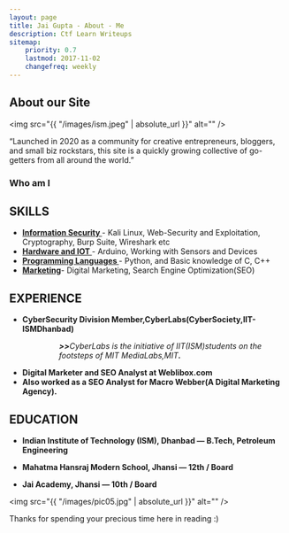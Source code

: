 ```yaml
---
layout: page
title: Jai Gupta - About - Me
description: Ctf Learn Writeups
sitemap:
    priority: 0.7
    lastmod: 2017-11-02
    changefreq: weekly
---
```

## About our Site

<span class="image left"><img src="{{ "/images/ism.jpeg" | absolute_url }}" alt="" /></span>

“Launched in 2020 as a community for creative entrepreneurs, bloggers, and small biz rockstars, this site is a quickly growing collective of go-getters from all around the world.” 



### Who am I
<div class="box">
  <p>
 <h2>SKILLS</h2>
<ul>
<li><span style="text-decoration: underline;"><strong>Information Security&nbsp;</strong></span>- Kali Linux, Web-Security and Exploitation, Cryptography, Burp Suite, Wireshark etc</li>
<li><span style="text-decoration: underline;"><strong>Hardware and IOT&nbsp;</strong></span>- Arduino, Working with Sensors and Devices</li>
<li><span style="text-decoration: underline;"><strong>Programming Languages&nbsp;</strong></span>- Python, and Basic knowledge of C, C++&nbsp;</li>
<li><span style="text-decoration: underline;"><strong>Marketing</strong></span>- Digital Marketing, Search Engine Optimization(SEO)</li>
</ul>
<h2>EXPERIENCE</h2>
<ul>
<li><strong>CyberSecurity Division Member,CyberLabs(CyberSociety,IIT-ISMDhanbad)</strong></li>
</ul>
<p style="padding-left: 90px;"><em><strong>&gt;&gt;</strong>CyberLabs is the initiative of IIT(ISM)students on the footsteps of MIT MediaLabs,MIT<strong>.</strong></em></p>
<ul>
<li><strong>Digital Marketer and SEO Analyst at Weblibox.com</strong></li>
<li><strong>Also worked as a SEO Analyst for Macro Webber(A Digital Marketing Agency).</strong></li>
</ul>
<h2><strong>EDUCATION</strong></h2>
<ul>
<li><strong>Indian Institute of Technology (ISM), Dhanbad &mdash; B.Tech, Petroleum Engineering<br /></strong></li>
<li>
<p><strong>Mahatma Hansraj Modern School, Jhansi &mdash; 12th / Board</strong></p>
</li>
<li>
<p><strong>Jai Academy, Jhansi &mdash; 10th / Board</strong></p>
</li>
</ul>
  </p>
</div>

<span class="image left"><img src="{{ "/images/pic05.jpg" | absolute_url }}" alt="" /></span>

Thanks for spending your precious time here in reading :)